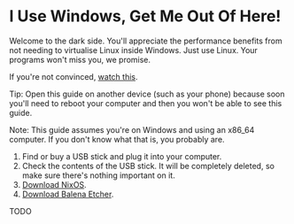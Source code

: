 # I Use Windows, Get Me Out Of Here!

Welcome to the dark side. You'll appreciate the performance benefits from not needing to virtualise Linux inside Windows.
Just use Linux. Your programs won't miss you, we promise.

If you're not convinced, [watch this](https://youtu.be/CwfKlX3rA6E).

Tip: Open this guide on another device (such as your phone) because soon you'll need to reboot your computer and then you won't be able to see this guide.

Note: This guide assumes you're on Windows and using an x86_64 computer. If you don't know what that is, you probably are.

1. Find or buy a USB stick and plug it into your computer.
2. Check the contents of the USB stick. It will be completely deleted, so make sure there's nothing important on it.
3. [Download NixOS][nixos].
4. [Download Balena Etcher][etcher].

TODO

[nixos]: https://channels.nixos.org/nixos-23.11/latest-nixos-plasma5-x86_64-linux.iso
[boot-from-usb]: https://www.wikihow.com/Set-Your-Computer-to-Boot-from-USB-Flash-Drive
[etcher]: https://github.com/balena-io/etcher/releases/download/v1.18.11/balenaEtcher-Portable-1.18.11.exe
